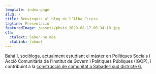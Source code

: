 ```yaml
---
template: index-page
slug: /
title: Benvinguts al blog de l’Alba Cirera
tagline: Presentació
featuredImage: /assets/photo_2020-08-17_00-34-10.jpg
cta:
  ctaText: Saber-ne més
  ctaLink: /about
---
```

Bahá'í, sociòloga, actualment estudiant el màster en Polítiques Socials i Acció Comunitària de l’Institut de Govern i Polítiques Públiques (IGOP), i contribuint a la [construcció de comunitat a Sabadell sud districte 6.](https://www.liderscomunitaris.org)